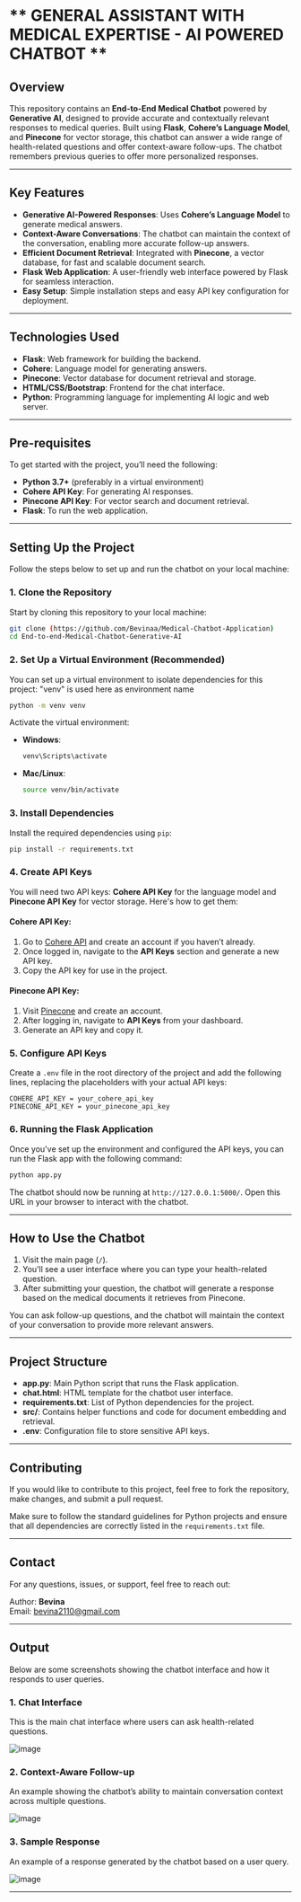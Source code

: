 # ** GENERAL ASSISTANT WITH MEDICAL EXPERTISE - AI POWERED CHATBOT **

## **Overview**

This repository contains an **End-to-End Medical Chatbot** powered by **Generative AI**, designed to provide accurate and contextually relevant responses to medical queries. Built using **Flask**, **Cohere’s Language Model**, and **Pinecone** for vector storage, this chatbot can answer a wide range of health-related questions and offer context-aware follow-ups. The chatbot remembers previous queries to offer more personalized responses.

---

## **Key Features**

- **Generative AI-Powered Responses**: Uses **Cohere’s Language Model** to generate medical answers.
- **Context-Aware Conversations**: The chatbot can maintain the context of the conversation, enabling more accurate follow-up answers.
- **Efficient Document Retrieval**: Integrated with **Pinecone**, a vector database, for fast and scalable document search.
- **Flask Web Application**: A user-friendly web interface powered by Flask for seamless interaction.
- **Easy Setup**: Simple installation steps and easy API key configuration for deployment.

---

## **Technologies Used**

- **Flask**: Web framework for building the backend.
- **Cohere**: Language model for generating answers.
- **Pinecone**: Vector database for document retrieval and storage.
- **HTML/CSS/Bootstrap**: Frontend for the chat interface.
- **Python**: Programming language for implementing AI logic and web server.

---

## **Pre-requisites**

To get started with the project, you’ll need the following:

- **Python 3.7+** (preferably in a virtual environment)
- **Cohere API Key**: For generating AI responses.
- **Pinecone API Key**: For vector search and document retrieval.
- **Flask**: To run the web application.

---

## **Setting Up the Project**

Follow the steps below to set up and run the chatbot on your local machine:

### 1. Clone the Repository

Start by cloning this repository to your local machine:

```bash
git clone (https://github.com/Bevinaa/Medical-Chatbot-Application)
cd End-to-end-Medical-Chatbot-Generative-AI
```

### 2. Set Up a Virtual Environment (Recommended)

You can set up a virtual environment to isolate dependencies for this project:
"venv" is used here as environment name

```bash
python -m venv venv
```

Activate the virtual environment:

- **Windows**:
  ```bash
  venv\Scripts\activate
  ```
- **Mac/Linux**:
  ```bash
  source venv/bin/activate
  ```

### 3. Install Dependencies

Install the required dependencies using `pip`:

```bash
pip install -r requirements.txt
```

### 4. Create API Keys

You will need two API keys: **Cohere API Key** for the language model and **Pinecone API Key** for vector storage. Here's how to get them:

#### Cohere API Key:
1. Go to [Cohere API](https://cohere.ai/) and create an account if you haven’t already.
2. Once logged in, navigate to the **API Keys** section and generate a new API key.
3. Copy the API key for use in the project.

#### Pinecone API Key:
1. Visit [Pinecone](https://www.pinecone.io/) and create an account.
2. After logging in, navigate to **API Keys** from your dashboard.
3. Generate an API key and copy it.

### 5. Configure API Keys

Create a `.env` file in the root directory of the project and add the following lines, replacing the placeholders with your actual API keys:

```env
COHERE_API_KEY = your_cohere_api_key
PINECONE_API_KEY = your_pinecone_api_key
```

### 6. Running the Flask Application

Once you've set up the environment and configured the API keys, you can run the Flask app with the following command:

```bash
python app.py
```

The chatbot should now be running at `http://127.0.0.1:5000/`. Open this URL in your browser to interact with the chatbot.

---

## **How to Use the Chatbot**

1. Visit the main page (`/`).
2. You’ll see a user interface where you can type your health-related question.
3. After submitting your question, the chatbot will generate a response based on the medical documents it retrieves from Pinecone.

You can ask follow-up questions, and the chatbot will maintain the context of your conversation to provide more relevant answers.

---

## **Project Structure**

- **app.py**: Main Python script that runs the Flask application.
- **chat.html**: HTML template for the chatbot user interface.
- **requirements.txt**: List of Python dependencies for the project.
- **src/**: Contains helper functions and code for document embedding and retrieval.
- **.env**: Configuration file to store sensitive API keys.
  
---

## **Contributing**

If you would like to contribute to this project, feel free to fork the repository, make changes, and submit a pull request. 

Make sure to follow the standard guidelines for Python projects and ensure that all dependencies are correctly listed in the `requirements.txt` file.

---

## **Contact**

For any questions, issues, or support, feel free to reach out:

Author: **Bevina**  
Email: [bevina2110@gmail.com](mailto:bevina2110@gmail.com)

---

## **Output**

Below are some screenshots showing the chatbot interface and how it responds to user queries.

### 1. Chat Interface

This is the main chat interface where users can ask health-related questions.

![image](https://github.com/user-attachments/assets/13f62819-9227-447e-be54-632d5f5d13b5)

### 2. Context-Aware Follow-up

An example showing the chatbot’s ability to maintain conversation context across multiple questions.

![image](https://github.com/user-attachments/assets/c0e8f040-278f-482b-88b0-6e2c353a13e1)


### 3. Sample Response

An example of a response generated by the chatbot based on a user query.

![image](https://github.com/user-attachments/assets/83cdf79c-527a-41f9-9fdc-c72b4252ced7)

---
